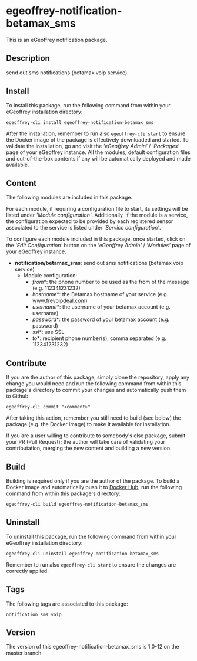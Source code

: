 # egeoffrey-notification-betamax_sms

This is an eGeoffrey notification package.

## Description

send out sms notifications (betamax voip service).

## Install

To install this package, run the following command from within your eGeoffrey installation directory:
```
egeoffrey-cli install egeoffrey-notification-betamax_sms
```
After the installation, remember to run also `egeoffrey-cli start` to ensure the Docker image of the package is effectively downloaded and started.
To validate the installation, go and visit the *'eGeoffrey Admin'* / *'Packages'* page of your eGeoffrey instance. All the modules, default configuration files and out-of-the-box contents if any will be automatically deployed and made available.
## Content

The following modules are included in this package.

For each module, if requiring a configuration file to start, its settings will be listed under *'Module configuration'*. Additionally, if the module is a service, the configuration expected to be provided by each registered sensor associated to the service is listed under *'Service configuration'*.

To configure each module included in this package, once started, click on the *'Edit Configuration'* button on the *'eGeoffrey Admin'* / *'Modules'* page of your eGeoffrey instance.
- **notification/betamax_sms**: send out sms notifications (betamax voip service)
  - Module configuration:
    - *from**: the phone number to be used as the from of the message (e.g. 112341231232)
    - *hostname**: the Betamax hostname of your service (e.g. www.frevoipdeal.com)
    - *username**: the username of your betamax account (e.g. username)
    - *password**: the password of your betamax account (e.g. password)
    - *ssl**: use SSL
    - *to**: recipient phone number(s), comma separated (e.g. 112341231232)

## Contribute

If you are the author of this package, simply clone the repository, apply any change you would need and run the following command from within this package's directory to commit your changes and automatically push them to Github:
```
egeoffrey-cli commit "<comment>"
```
After taking this action, remember you still need to build (see below) the package (e.g. the Docker image) to make it available for installation.

If you are a user willing to contribute to somebody's else package, submit your PR (Pull Request); the author will take care of validating your contributation, merging the new content and building a new version.

## Build

Building is required only if you are the author of the package. To build a Docker image and automatically push it to [Docker Hub](https://hub.docker.com/r/egeoffrey/egeoffrey-notification-betamax_sms), run the following command from within this package's directory:
```
egeoffrey-cli build egeoffrey-notification-betamax_sms
```

## Uninstall

To uninstall this package, run the following command from within your eGeoffrey installation directory:
```
egeoffrey-cli uninstall egeoffrey-notification-betamax_sms
```
Remember to run also `egeoffrey-cli start` to ensure the changes are correctly applied.
## Tags

The following tags are associated to this package:
```
notification sms voip
```

## Version

The version of this egeoffrey-notification-betamax_sms is 1.0-12 on the master branch.
